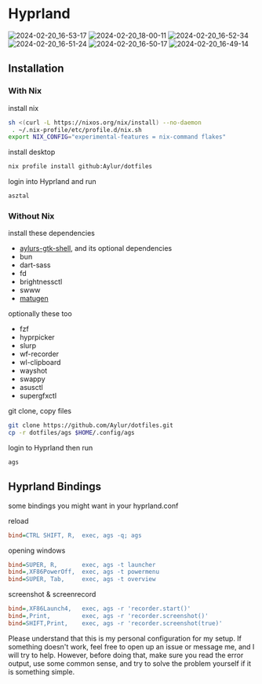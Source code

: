 # Hyprland

![2024-02-20_16-53-17](https://github.com/Aylur/dotfiles/assets/104676705/e1b76d0c-7a3e-48c1-ad68-e4032d7fcc24)
![2024-02-20_18-00-11](https://github.com/Aylur/dotfiles/assets/104676705/b82d0782-0cdf-4aa1-8f7d-1ba7ba01c733)
![2024-02-20_16-52-34](https://github.com/Aylur/dotfiles/assets/104676705/eaae2e2e-3ba9-4640-8bca-098ade9d83a3)
![2024-02-20_16-51-24](https://github.com/Aylur/dotfiles/assets/104676705/94f2fe81-e986-49e1-a72b-21ce05218321)
![2024-02-20_16-50-17](https://github.com/Aylur/dotfiles/assets/104676705/0679ad78-75e9-4982-b0cb-71bda87cce17)
![2024-02-20_16-49-14](https://github.com/Aylur/dotfiles/assets/104676705/afb646d9-be8c-41c9-b176-6b3d279dfa8f)

## Installation

### With Nix

install nix

```bash
sh <(curl -L https://nixos.org/nix/install) --no-daemon
 . ~/.nix-profile/etc/profile.d/nix.sh
export NIX_CONFIG="experimental-features = nix-command flakes"
```

install desktop

```bash
nix profile install github:Aylur/dotfiles
```

login into Hyprland and run

```bash
asztal
```

### Without Nix

install these dependencies

- [aylurs-gtk-shell](https://github.com/Aylur/ags/), and its optional dependencies
- bun
- dart-sass
- fd
- brightnessctl
- swww
- [matugen](https://github.com/InioX/matugen)

optionally these too

- fzf
- hyprpicker
- slurp
- wf-recorder
- wl-clipboard
- wayshot
- swappy
- asusctl
- supergfxctl

git clone, copy files

```bash
git clone https://github.com/Aylur/dotfiles.git
cp -r dotfiles/ags $HOME/.config/ags
```

login to Hyprland then run

```bash
ags
```

## Hyprland Bindings

some bindings you might want in your hyprland.conf

reload

```ini
bind=CTRL SHIFT, R,  exec, ags -q; ags
```

opening windows

```ini
bind=SUPER, R,       exec, ags -t launcher
bind=,XF86PowerOff,  exec, ags -t powermenu
bind=SUPER, Tab,     exec, ags -t overview
```

screenshot & screenrecord

```ini
bind=,XF86Launch4,   exec, ags -r 'recorder.start()'
bind=,Print,         exec, ags -r 'recorder.screenshot()'
bind=SHIFT,Print,    exec, ags -r 'recorder.screenshot(true)'
```

Please understand that this is my personal configuration for my setup.
If something doesn't work, feel free to open up an issue or message me,
and I will try to help. However, before doing that,
make sure you read the error output, use some common sense,
and try to solve the problem yourself if it is something simple.
